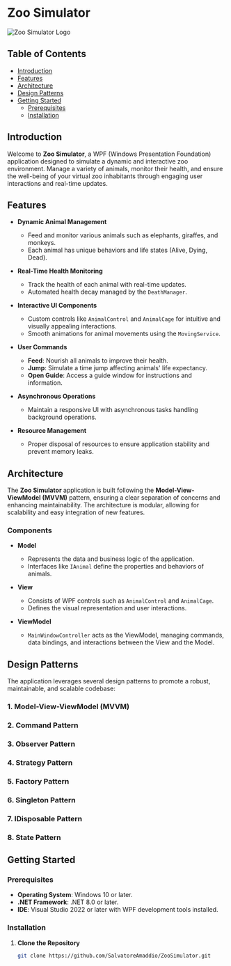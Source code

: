 # Zoo Simulator

![Zoo Simulator Logo](https://raw.githubusercontent.com/SalvatoreAmaddio/ZooSimulator/refs/heads/master/zoo.ico)

## Table of Contents

- [Introduction](#introduction)
- [Features](#features)
- [Architecture](#architecture)
- [Design Patterns](#design-patterns)
- [Getting Started](#getting-started)
  - [Prerequisites](#prerequisites)
  - [Installation](#installation)

## Introduction

Welcome to **Zoo Simulator**, a WPF (Windows Presentation Foundation) application designed to simulate a dynamic and interactive zoo environment. Manage a variety of animals, monitor their health, and ensure the well-being of your virtual zoo inhabitants through engaging user interactions and real-time updates.

## Features

- **Dynamic Animal Management**
  - Feed and monitor various animals such as elephants, giraffes, and monkeys.
  - Each animal has unique behaviors and life states (Alive, Dying, Dead).

- **Real-Time Health Monitoring**
  - Track the health of each animal with real-time updates.
  - Automated health decay managed by the `DeathManager`.

- **Interactive UI Components**
  - Custom controls like `AnimalControl` and `AnimalCage` for intuitive and visually appealing interactions.
  - Smooth animations for animal movements using the `MovingService`.

- **User Commands**
  - **Feed**: Nourish all animals to improve their health.
  - **Jump**: Simulate a time jump affecting animals' life expectancy.
  - **Open Guide**: Access a guide window for instructions and information.

- **Asynchronous Operations**
  - Maintain a responsive UI with asynchronous tasks handling background operations.

- **Resource Management**
  - Proper disposal of resources to ensure application stability and prevent memory leaks.

## Architecture

The **Zoo Simulator** application is built following the **Model-View-ViewModel (MVVM)** pattern, ensuring a clear separation of concerns and enhancing maintainability. The architecture is modular, allowing for scalability and easy integration of new features.

### Components

- **Model**
  - Represents the data and business logic of the application.
  - Interfaces like `IAnimal` define the properties and behaviors of animals.
  
- **View**
  - Consists of WPF controls such as `AnimalControl` and `AnimalCage`.
  - Defines the visual representation and user interactions.
  
- **ViewModel**
  - `MainWindowController` acts as the ViewModel, managing commands, data bindings, and interactions between the View and the Model.

## Design Patterns

The application leverages several design patterns to promote a robust, maintainable, and scalable codebase:

### 1. Model-View-ViewModel (MVVM)
### 2. Command Pattern
### 3. Observer Pattern
### 4. Strategy Pattern
### 5. Factory Pattern
### 6. Singleton Pattern
### 7. IDisposable Pattern
### 8. State Pattern

## Getting Started

### Prerequisites

- **Operating System**: Windows 10 or later.
- **.NET Framework**: .NET 8.0 or later.
- **IDE**: Visual Studio 2022 or later with WPF development tools installed.

### Installation

1. **Clone the Repository**

   ```bash
   git clone https://github.com/SalvatoreAmaddio/ZooSimulator.git
